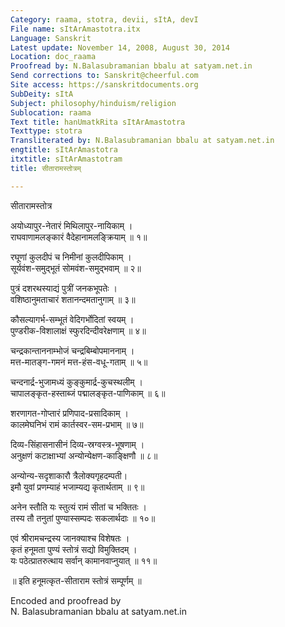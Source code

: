 ```yaml
---
Category: raama, stotra, devii, sItA, devI
File name: sItArAmastotra.itx
Language: Sanskrit
Latest update: November 14, 2008, August 30, 2014
Location: doc_raama
Proofread by: N.Balasubramanian bbalu at satyam.net.in
Send corrections to: Sanskrit@cheerful.com
Site access: https://sanskritdocuments.org
SubDeity: sItA
Subject: philosophy/hinduism/religion
Sublocation: raama
Text title: hanUmatkRita sItArAmastotra
Texttype: stotra
Transliterated by: N.Balasubramanian bbalu at satyam.net.in
engtitle: sItArAmastotra
itxtitle: sItArAmastotram
title: सीतारामस्तोत्रम्

---
```

  
 सीतारामस्तोत्र   
  
अयोध्यापुर-नेतारं मिथिलापुर-नायिकाम् ।  
राघवाणामलङ्कारं वैदेहानामलङ्क्रियाम् ॥ १॥  
  
रघूणां कुलदीपं च निमीनां कुलदीपिकाम् ।  
सूर्यवंश-समुद्भूतं सोमवंश-समुद्भवाम् ॥ २॥  
  
पुत्रं दशरथस्याद्यं पुत्रीं जनकभूपतेः ।  
वशिष्ठानुमताचारं शतानन्दमतानुगाम् ॥ ३॥  
  
कौसल्यागर्भ-सम्भूतं वेदिगर्भोदितां स्वयम् ।  
पुण्डरीक-विशालाक्षं स्फुरदिन्दीवरेक्षणाम् ॥ ४॥  
  
चन्द्रकान्ताननाम्भोजं चन्द्रबिम्बोपमाननाम् ।  
मत्त-मातङ्ग-गमनं मत्त-हंस-वधू-गताम् ॥ ५॥  
  
चन्दनार्द्र-भुजामध्यं कुङ्कुमार्द्र-कुचस्थलीम् ।  
चापालङ्कृत-हस्ताब्जं पद्मालङ्कृत-पाणिकाम् ॥ ६॥  
  
शरणागत-गोप्तारं प्रणिपाद-प्रसादिकाम् ।  
कालमेघनिभं रामं कार्तस्वर-सम-प्रभाम् ॥ ७॥  
  
दिव्य-सिंहासनासीनं दिव्य-स्रग्वस्त्र-भूषणाम् ।  
अनुक्षणं कटाक्षाभ्यां अन्योन्येक्षण-काङ्क्षिणौ ॥ ८॥  
  
अन्योन्य-सदृशाकारौ त्रैलोक्यगृहदम्पती।  
इमौ युवां प्रणम्याहं भजाम्यद्य कृतार्थताम् ॥ ९॥  
  
अनेन स्तौति यः स्तुत्यं रामं सीतां च भक्तितः ।  
तस्य तौ तनुतां पुण्यास्सम्पदः सकलार्थदाः ॥ १०॥  
  
एवं श्रीरामचन्द्रस्य जानक्याश्च विशेषतः ।  
कृतं हनूमता पुण्यं स्तोत्रं सद्यो विमुक्तिदम् ।  
यः पठेत्प्रातरुत्थाय सर्वान् कामानवाप्नुयात् ॥ ११॥  
  
॥ इति हनूमत्कृत-सीताराम स्तोत्रं सम्पूर्णम् ॥  
  
  
Encoded and proofread by  
N. Balasubramanian bbalu at satyam.net.in  
  
